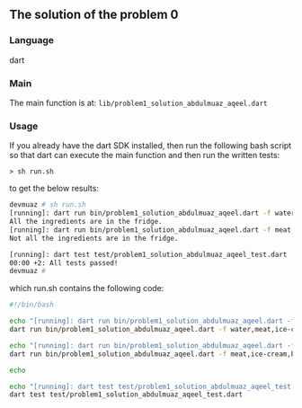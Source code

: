 ## The solution of the problem 0

### Language

dart

### Main

The main function is at: `lib/problem1_solution_abdulmuaz_aqeel.dart`

### Usage

If you already have the dart SDK installed, then run the following bash script so that dart can execute the main function and then run the written tests:

```
> sh run.sh
```

to get the below results:

```sh
devmuaz # sh run.sh
[running]: dart run bin/problem1_solution_abdulmuaz_aqeel.dart -f water,meat,ice-cream,banana,ice-cubes -i banana,water
All the ingredients are in the fridge.
[running]: dart run bin/problem1_solution_abdulmuaz_aqeel.dart -f meat,ice-cream,banana,ice-cubes -i banana,water
Not all the ingredients are in the fridge.

[running]: dart test test/problem1_solution_abdulmuaz_aqeel_test.dart
00:00 +2: All tests passed!
devmuaz #
```

which run.sh contains the following code:

```sh
#!/bin/bash

echo "[running]: dart run bin/problem1_solution_abdulmuaz_aqeel.dart -f water,meat,ice-cream,banana,ice-cubes -i banana,water"
dart run bin/problem1_solution_abdulmuaz_aqeel.dart -f water,meat,ice-cream,banana,ice-cubes -i banana,water

echo "[running]: dart run bin/problem1_solution_abdulmuaz_aqeel.dart -f meat,ice-cream,banana,ice-cubes -i banana,water"
dart run bin/problem1_solution_abdulmuaz_aqeel.dart -f meat,ice-cream,banana,ice-cubes -i banana,water

echo

echo "[running]: dart test test/problem1_solution_abdulmuaz_aqeel_test.dart"
dart test test/problem1_solution_abdulmuaz_aqeel_test.dart
```
